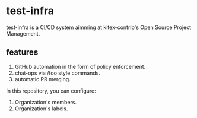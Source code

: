 # test-infra

test-infra is a CI/CD system aimming at kitex-contrib's Open Source Project Management.

## features

1. GitHub automation in the form of policy enforcement.
2. chat-ops via /foo style commands.
3. automatic PR merging.

In this repository, you can configure:

1. Organization's members.
2. Organization's labels.

